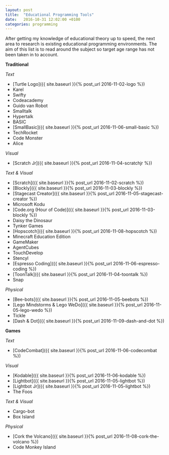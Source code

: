 ```yaml
---
layout: post
title:  "Educational Programming Tools"
date:   2016-10-31 12:02:00 +0100
categories: programming
---
```


After getting my knowledge of educational theory up to speed, the next area to research is existing educational programming environments. The aim of this list is to read around the subject so target age range has not been taken in to account.

**Traditional**

*Text*

- [Turtle Logo]({{ site.baseurl }}{% post_url 2016-11-02-logo %})
- Karel
- Swifty
- Codeacademy
- Guido van Robot
- Smalltalk
- Hypertalk
- BASIC
- [SmallBasic]({{ site.baseurl }}{% post_url 2016-11-06-small-basic %})
- TechRocket
- Code Monster
- Alice

*Visual*

- [Scratch Jr]({{ site.baseurl }}{% post_url 2016-11-04-scratchjr %})

*Text & Visual*

- [Scratch]({{ site.baseurl }}{% post_url 2016-11-02-scratch %})
- [Blockly]({{ site.baseurl }}{% post_url 2016-11-03-blockly %})
- [Stagecast Creator]({{ site.baseurl }}{% post_url 2016-11-05-stagecast-creator %})
- Microsoft Kodu
- [Code.org (Hour of Code)]({{ site.baseurl }}{% post_url 2016-11-03-blockly %})
- Daisy the Dinosaur
- Tynker Games
- [Hopscotch]({{ site.baseurl }}{% post_url 2016-11-08-hopscotch %})
- Minecraft Education Edition
- GameMaker
- AgentCubes
- TouchDevelop
- Stencyl
- [Espresso Coding]({{ site.baseurl }}{% post_url 2016-11-06-espresso-coding %})
- [ToonTalk]({{ site.baseurl }}{% post_url 2016-11-04-toontalk %})
- Snap

*Physical*

- [Bee-bots]({{ site.baseurl }}{% post_url 2016-11-05-beebots %})
- [Lego Mindstorms & Lego WeDo]({{ site.baseurl }}{% post_url 2016-11-05-lego-wedo %})
- Tickle
- [Dash & Dot]({{ site.baseurl }}{% post_url 2016-11-09-dash-and-dot %})

**Games**

*Text*

- [CodeCombat]({{ site.baseurl }}{% post_url 2016-11-06-codecombat %})

*Visual*

- [Kodable]({{ site.baseurl }}{% post_url 2016-11-06-kodable %})
- [Lightbot]({{ site.baseurl }}{% post_url 2016-11-05-lightbot %})
- [Lightbot Jr]({{ site.baseurl }}{% post_url 2016-11-05-lightbot %})
- The Foos

*Text & Visual*

- Cargo-bot
- Box Island

*Physical*

- [Cork the Volcano]({{ site.baseurl }}{% post_url 2016-11-08-cork-the-volcano %})
- Code Monkey Island
